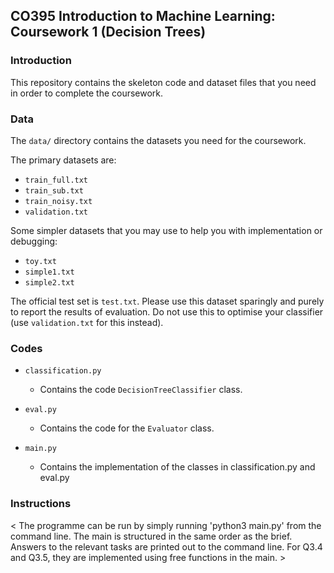 ## CO395 Introduction to Machine Learning: Coursework 1 (Decision Trees)

### Introduction

This repository contains the skeleton code and dataset files that you need 
in order to complete the coursework.

### Data

The ``data/`` directory contains the datasets you need for the coursework.

The primary datasets are:
- ``train_full.txt``
- ``train_sub.txt``
- ``train_noisy.txt``
- ``validation.txt``

Some simpler datasets that you may use to help you with implementation or 
debugging:
- ``toy.txt``
- ``simple1.txt``
- ``simple2.txt``

The official test set is ``test.txt``. Please use this dataset sparingly and 
purely to report the results of evaluation. Do not use this to optimise your 
classifier (use ``validation.txt`` for this instead). 


### Codes

- ``classification.py``

	* Contains the code ``DecisionTreeClassifier`` class.


- ``eval.py``

	* Contains the code for the ``Evaluator`` class.


- ``main.py``

	* Contains the implementation of the classes in classification.py and eval.py

### Instructions

< The programme can be run by simply running 'python3 main.py' from the command line.
The main is structured in the same order as the brief. Answers to the relevant tasks 
are printed out to the command line. For Q3.4 and Q3.5, they are implemented using free
functions in the main. >



